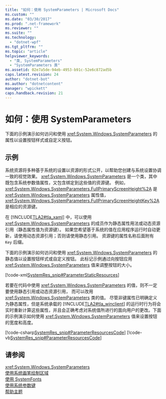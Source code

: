 ```yaml
---
title: "如何：使用 SystemParameters | Microsoft Docs"
ms.custom: ""
ms.date: "03/30/2017"
ms.prod: ".net-framework"
ms.reviewer: ""
ms.suite: ""
ms.technology: 
  - "dotnet-wpf"
ms.tgt_pltfrm: ""
ms.topic: "article"
helpviewer_keywords: 
  - "类, SystemParameters"
  - "SystemParameters 类"
ms.assetid: 02e7a5de-94eb-4953-b91c-52e6c872ad5b
caps.latest.revision: 24
author: "dotnet-bot"
ms.author: "dotnetcontent"
manager: "wpickett"
caps.handback.revision: 21
---
```

# 如何：使用 SystemParameters
下面的示例演示如何访问和使用 <xref:System.Windows.SystemParameters> 的属性以设置按钮样式或自定义按钮。  
  
## 示例  
 系统资源将多种基于系统的设置以资源的形式公开，以帮助您创建与系统设置协调一致的视觉效果。  <xref:System.Windows.SystemParameters> 是一个类，其中既包含系统参数值属性，又包含绑定到这些值的资源键。  例如，<xref:System.Windows.SystemParameters.FullPrimaryScreenHeight%2A> 是 <xref:System.Windows.SystemParameters> 属性值，<xref:System.Windows.SystemParameters.FullPrimaryScreenHeightKey%2A> 是相应的资源键。  
  
 在 [!INCLUDE[TLA2#tla_xaml](../../../../includes/tla2sharptla-xaml-md.md)] 中，可以使用 <xref:System.Windows.SystemParameters> 的成员作为静态属性用法或动态资源引用（静态属性值为资源键）。  如果您希望基于系统的值在应用程序运行时自动更新，请使用动态资源引用；否则请使用静态引用。  资源键的属性名称后面附有 `Key` 后缀。  
  
 下面的示例演示如何访问和使用 <xref:System.Windows.SystemParameters> 的静态值以设置按钮样式或自定义按钮。  此标记示例通过向按钮应用 <xref:System.Windows.SystemParameters> 值来调整按钮的大小。  
  
 [!code-xml[SystemRes_snip#ParameterStaticResources](../../../../samples/snippets/csharp/VS_Snippets_Wpf/SystemRes_snip/CSharp/Pane1.xaml#parameterstaticresources)]  
  
 若要在代码中使用 <xref:System.Windows.SystemParameters> 的值，则不一定要使用静态引用或动态资源引用，  而可以改用 <xref:System.Windows.SystemParameters> 类的值。  尽管非键属性已明确定义为静态属性，但是系统承载的 [!INCLUDE[TLA2#tla_winclient](../../../../includes/tla2sharptla-winclient-md.md)] 的运行时行为将会实时重新计算这些属性，并且会正确考虑对系统值所进行的面向用户的更改。下面的示例演示如何使用 <xref:System.Windows.SystemParameters> 值来设置按钮的宽度和高度。  
  
 [!code-csharp[SystemRes_snip#ParameterResourcesCode](../../../../samples/snippets/csharp/VS_Snippets_Wpf/SystemRes_snip/CSharp/Pane1.xaml.cs#parameterresourcescode)]
 [!code-vb[SystemRes_snip#ParameterResourcesCode](../../../../samples/snippets/visualbasic/VS_Snippets_Wpf/SystemRes_snip/VisualBasic/Pane1.xaml.vb#parameterresourcescode)]  
  
## 请参阅  
 <xref:System.Windows.SystemParameters>   
 [使用系统画笔绘制区域](../../../../docs/framework/wpf/graphics-multimedia/how-to-paint-an-area-with-a-system-brush.md)   
 [使用 SystemFonts](../../../../docs/framework/wpf/advanced/how-to-use-systemfonts.md)   
 [使用系统参数键](../../../../docs/framework/wpf/advanced/how-to-use-system-parameters-keys.md)   
 [帮助主题](../../../../docs/framework/wpf/advanced/resources-how-to-topics.md)